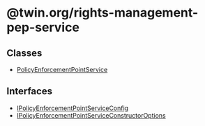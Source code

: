 # @twin.org/rights-management-pep-service

## Classes

- [PolicyEnforcementPointService](classes/PolicyEnforcementPointService.md)

## Interfaces

- [IPolicyEnforcementPointServiceConfig](interfaces/IPolicyEnforcementPointServiceConfig.md)
- [IPolicyEnforcementPointServiceConstructorOptions](interfaces/IPolicyEnforcementPointServiceConstructorOptions.md)
